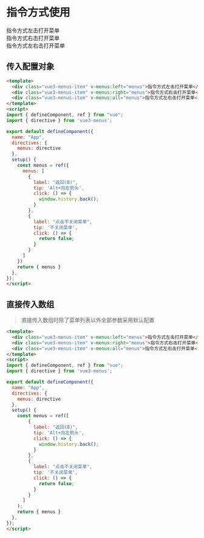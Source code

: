 # 指令方式使用

<div class="vue3-menus-item" @click="($event) => $menusEvent($event, menus)" >指令方式左击打开菜单</div>
<div class="vue3-menus-item" @contextmenu="($event) => $menusEvent($event, menus)">指令方式右击打开菜单</div>
<div class="vue3-menus-item" @click="($event) => $menusEvent($event, menus)" @contextmenu="($event) => $menusEvent($event, menus)">指令方式左右击打开菜单</div>

<script>
import { defineComponent, ref } from "vue";
import { base } from "@js/vue3-menus";

export default defineComponent({
  name: "App",
  setup() {
    const menus = ref(base)
    return { menus }
  },
});
</script>

## 传入配置对象

```html
<template>
  <div class="vue3-menus-item" v-menus:left="menus">指令方式左击打开菜单</div>
  <div class="vue3-menus-item" v-menus:right="menus">指令方式右击打开菜单</div>
  <div class="vue3-menus-item" v-menus:all="menus">指令方式左右击打开菜单</div>
</template>
<script>
import { defineComponent, ref } from "vue";
import { directive } from 'vue3-menus';

export default defineComponent({
  name: "App",
  directives: {
    menus: directive
  },
  setup() {
    const menus = ref({
      menus: [
        {
          label: "返回(B)",
          tip: 'Alt+向左箭头',
          click: () => {
            window.history.back();
          }
        },
        {
          label: "点击不关闭菜单",
          tip: '不关闭菜单',
          click: () => {
            return false;
          }
        }
      ]
    })
    return { menus }
  },
});
</script>
```

## 直接传入数组

> 直接传入数组时除了菜单列表以外全部参数采用默认配置

```html
<template>
  <div class="vue3-menus-item" v-menus:left="menus">指令方式左击打开菜单</div>
  <div class="vue3-menus-item" v-menus:right="menus">指令方式右击打开菜单</div>
  <div class="vue3-menus-item" v-menus:all="menus">指令方式左右击打开菜单</div>
</template>
<script>
import { defineComponent, ref } from "vue";
import { directive } from 'vue3-menus';

export default defineComponent({
  name: "App",
  directives: {
    menus: directive
  },
  setup() {
    const menus = ref([
        {
          label: "返回(B)",
          tip: 'Alt+向左箭头',
          click: () => {
            window.history.back();
          }
        },
        {
          label: "点击不关闭菜单",
          tip: '不关闭菜单',
          click: () => {
            return false;
          }
        }
      ]
    );
    return { menus }
  },
});
</script>
```
